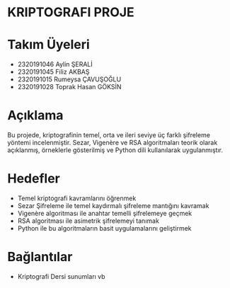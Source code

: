 # KRIPTOGRAFI PROJE

# Takım Üyeleri
- 2320191046 Aylin ŞERALİ
- 2320191045 Filiz AKBAŞ
- 2320191015 Rumeysa ÇAVUŞOĞLU
- 2320191028 Toprak Hasan GÖKSİN

# Açıklama
Bu projede, kriptografinin temel, orta ve ileri seviye üç farklı şifreleme yöntemi incelenmiştir. Sezar, Vigenère ve RSA algoritmaları teorik olarak açıklanmış, örneklerle gösterilmiş ve Python dili kullanılarak uygulanmıştır.

# Hedefler
- Temel kriptografi kavramlarını öğrenmek
- Sezar Şifreleme ile temel kaydırmalı şifreleme mantığını kavramak
- Vigenère algoritması ile anahtar temelli şifrelemeye geçmek
- RSA algoritması ile asimetrik şifrelemeyi tanımak
- Python ile bu algoritmaların basit uygulamalarını geliştirmek

# Bağlantılar
- Kriptografi Dersi sunumları vb
